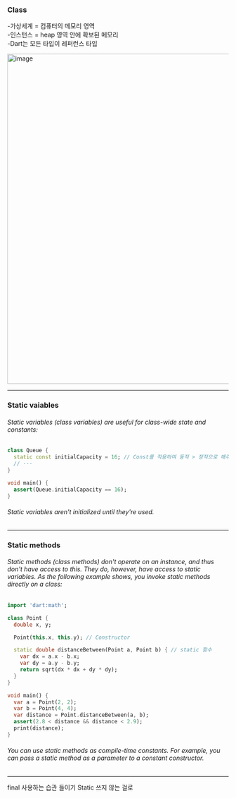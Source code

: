 ### Class
-가상세계 = 컴퓨터의 메모리 영역  
-인스턴스 = heap 영역 안에 확보된 메모리  
-Dart는 모든 타입이 레퍼런스 타입  

<img width="750" alt="image" src="https://github.com/gyubit/TIL/assets/114902088/6f3cd798-49d1-4786-8f77-ee8855ebcbde">

---
### Static vaiables
###### Static variables (class variables) are useful for class-wide state and constants:
```Dart
class Queue {
  static const initialCapacity = 16; // Const를 적용하여 동적 > 정적으로 해주는 것이 필요.
  // ···
}

void main() {
  assert(Queue.initialCapacity == 16);
}
```
###### Static variables aren't initialized until they're used.
---
### Static methods
###### Static methods (class methods) don't operate on an instance, and thus don't have access to this. They do, however, have access to static variables. As the following example shows, you invoke static methods directly on a class:
```Dart
import 'dart:math';

class Point {
  double x, y;

  Point(this.x, this.y); // Constructor

  static double distanceBetween(Point a, Point b) { // static 함수
    var dx = a.x - b.x;
    var dy = a.y - b.y;
    return sqrt(dx * dx + dy * dy);
  }
}

void main() {
  var a = Point(2, 2);
  var b = Point(4, 4);
  var distance = Point.distanceBetween(a, b);
  assert(2.8 < distance && distance < 2.9);
  print(distance);
}
```
###### You can use static methods as compile-time constants. For example, you can pass a static method as a parameter to a constant constructor.

---
final 사용하는 습관 들이기
Static 쓰지 않는 걸로
